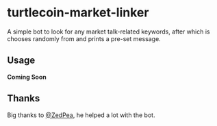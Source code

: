# turtlecoin-market-linker

A simple bot to look for any market talk-related keywords, after which is chooses randomly from and prints a pre-set message.

## Usage

 **Coming Soon**

## Thanks

Big thanks to [@ZedPea](https://github.com/zedpea), he helped a lot with the bot.
